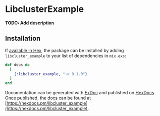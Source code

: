# LibclusterExample

**TODO: Add description**

## Installation

If [available in Hex](https://hex.pm/docs/publish), the package can be installed
by adding `libcluster_example` to your list of dependencies in `mix.exs`:

```elixir
def deps do
  [
    {:libcluster_example, "~> 0.1.0"}
  ]
end
```

Documentation can be generated with [ExDoc](https://github.com/elixir-lang/ex_doc)
and published on [HexDocs](https://hexdocs.pm). Once published, the docs can
be found at [https://hexdocs.pm/libcluster_example](https://hexdocs.pm/libcluster_example).

